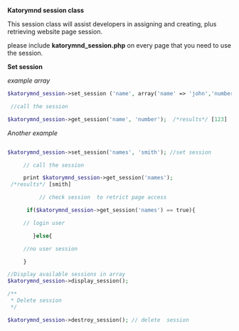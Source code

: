 **Katorymnd session class**

This session class will assist developers in assigning and creating, plus retrieving website page session.

please include **katorymnd_session.php** on every page that you need to use the session.

**Set session**

*example array*

```PHP
$katorymnd_session->set_session ('name', array('name' => 'john','number' => '123',));

 //call the session

$katorymnd_session->get_session('name', 'number');  /*results*/ [123]
```


*Another example*

```PHP 

$katorymnd_session->set_session('names', 'smith'); //set session 

     // call the session

     print $katorymnd_session->get_session('names');
 /*results*/ [smith]

          // check session  to retrict page access     

      if($katorymnd_session->get_session('names') == true){      

     // login user     

        }else{     

     //no user session     

     }

//Display available sessions in array
$katorymnd_session->display_session(); 

/**
 * Delete session
 */

$katorymnd_session->destroy_session(); // delete  session

```

